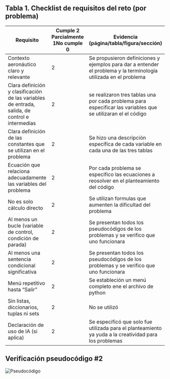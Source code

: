 ## Tabla 1. Checklist de requisitos del reto (por problema)

| Requisito | Cumple           2 Parcialmente  1No cumple     0 | Evidencia (página/tabla/figura/sección) |
| --- | --- | --- |
| Contexto aeronáutico claro y relevante | 2 | Se propusieron definiciones y ejemplos para dar a entender el problema y la terminología utilizada en el problema |
| Clara definición y clasificación de las variables de entrada, salida, de control e intermedias | 2 | se realizaron tres tablas una por cada problema para especificar las variables que se utilizaran el el código |
| Clara definición de las constantes que se utilizan en el problema | 2 | Se hizo una descripción específica de cada variable en cada una de las tres tablas  |
| Ecuación que relaciona adecuadamente las variables del problema | 2  | Por cada problema se especifico las ecuaciones a reosolver en el planteamiento del código |
| No es solo cálculo directo | 2 | Se utilizan formulas que aumenten la dificultad del problema |
| Al menos un bucle (variable de control, condición de parada) | 2| Se presentan todos los pseudocódigos de los problemas y se verifico que uno funcionara  |
| Al menos una sentencia condicional significativa | 2 | Se presentan todos los pseudocódigos de los problemas y se verifico que uno funcionara  |
| Menú repetitivo hasta “Salir” | 2 | Se estableción un menú completo ene el archivo de python |
| Sin listas, diccionarios, tuplas ni sets | 2 | No se utilizó |
| Declaración de uso de IA (si aplica) | 2 | Se especificó que solo fue utilizada para el planteamiento ya yuda a la creatividad para los problemas |

## Verificación pseudocódigo #2
![Pseudocódigo](PSEUDOCODIGO2.jpg) 